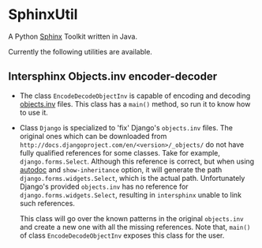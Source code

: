 SphinxUtil
==========

A Python [Sphinx](http://sphinx.pocoo.org/) Toolkit written in Java.

Currently the following utilities are available.

Intersphinx Objects.inv encoder-decoder
---------------------------------------

* The class `EncodeDecodeObjectInv` is capable of encoding and decoding [objects.inv](http://sphinx.pocoo.org/latest/ext/intersphinx.html) files. This class has a `main()` method, so run it to know how to use it.

* Class `Django` is specialized to 'fix' Django's `objects.inv` files. The original ones which can be downloaded from `http://docs.djangoproject.com/en/<version>/_objects/` do not have fully qualified references for some classes. Take for example, `django.forms.Select`. Although this reference is correct, but when using [autodoc](http://sphinx.pocoo.org/ext/autodoc.html) and `show-inheritance` option, it will generate the path `django.forms.widgets.Select`, which is the actual path. Unfortunately Django's provided `objects.inv` has no reference for `django.forms.widgets.Select`, resulting in `intersphinx` unable to link such references.

    This class will go over the known patterns in the original `objects.inv` and create a new one with all the missing references. Note that, `main()` of class `EncodeDecodeObjectInv` exposes this class for the user.
